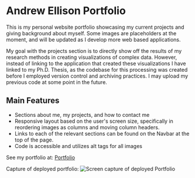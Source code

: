 # Andrew Ellison Portfolio

This is my personal website portfolio showcasing my current projects and giving background about myself. Some images are placeholders at the moment, and will be updated as I develop more web based applications.

My goal with the projects section is to directly show off the results of my research methods in creating visualizations of complex data. However, instead of linking to the application that created these visualizations I have linked to my Ph.D. Thesis, as the codebase for this processing was created before I employed version control and archiving practices. I may upload my previous code at some point in the future.

## Main Features
- Sections about me, my projects, and how to contact me
- Responsive layout based on the user's screen size, specifically in reordering images as columns and moving column headers.
- Links to each of the relevant sections can be found on the Navbar at the top of the page.
- Code is accessible and utilizes alt tags for all images

See my portfolio at: [Portfolio](https://ellisonac.github.io/Personal-Portfolio/)

Capture of deployed portfolio:
![Screen capture of deployed Portfolio](final.png)
